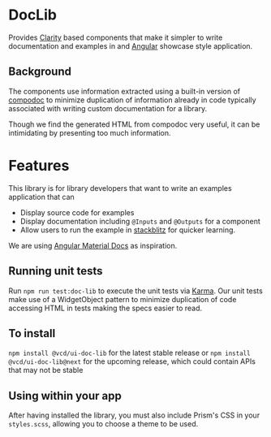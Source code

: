 # DocLib

Provides [Clarity](https://clarity.design/) based components that make it simpler to write documentation and examples in
and [Angular](https://angular.io/) showcase style application.

## Background

The components use information extracted using a built-in version of [compodoc](https://compodoc.app/) to minimize
duplication of information already in code typically associated with writing custom documentation for a library.

Though we find the generated HTML from compodoc very useful, it can be intimidating by presenting too much information.

# Features

This library is for library developers that want to write an examples application that can

-   Display source code for examples
-   Display documentation including `@Inputs` and `@Outputs` for a component
-   Allow users to run the example in [stackblitz](https://stackblitz.com/) for quicker learning.

We are using [Angular Material Docs](https://material.angular.io/components) as inspiration.

## Running unit tests

Run `npm run test:doc-lib` to execute the unit tests via [Karma](https://karma-runner.github.io). Our unit tests make use
of a WidgetObject pattern to minimize duplication of code accessing HTML in tests making the specs easier to read.

## To install

`npm install @vcd/ui-doc-lib` for the latest stable release or
`npm install @vcd/ui-doc-lib@next` for the upcoming release, which could contain APIs that may not be stable

## Using within your app

After having installed the library, you must also include Prism's CSS in your `styles.scss`, allowing you to choose
a theme to be used.
